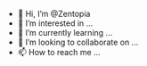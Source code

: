 - 👋 Hi, I’m @Zentopia
- 👀 I’m interested in ...
- 🌱 I’m currently learning ...
- 💞️ I’m looking to collaborate on ...
- 📫 How to reach me ...

<!---
Zentopia/Zentopia is a ✨ special ✨ repository because its `README.md` (this file) appears on your GitHub profile.
You can click the Preview link to take a look at your changes.
--->
